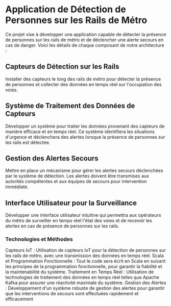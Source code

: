 # Application de Détection de Personnes sur les Rails de Métro

Ce projet vise à développer une application capable de détecter la présence de personnes sur les rails de métro et de déclencher une alerte secours en cas de danger. Voici les détails de chaque composant de notre architecture :

## Capteurs de Détection sur les Rails
Installer des capteurs le long des rails de métro pour détecter la présence de personnes et collecter des données en temps réel sur l'occupation des voies.

## Système de Traitement des Données de Capteurs
Développer un système pour traiter les données provenant des capteurs de manière efficace et en temps réel. Ce système identifiera les situations d'urgence et déclenchera des alertes lorsque la présence de personnes sur les rails est détectée.

## Gestion des Alertes Secours
Mettre en place un mécanisme pour gérer les alertes secours déclenchées par le système de détection. Les alertes doivent être transmises aux autorités compétentes et aux équipes de secours pour intervention immédiate.

## Interface Utilisateur pour la Surveillance
Développer une interface utilisateur intuitive qui permettra aux opérateurs du métro de surveiller en temps réel l'état des voies et de recevoir les alertes en cas de présence de personnes sur les rails.
   
### Technologies et Méthodes
Capteurs IoT : Utilisation de capteurs IoT pour la détection de personnes sur les rails de métro, avec une transmission des données en temps réel.
Scala et Programmation Fonctionnelle : Tout le code sera écrit en Scala en suivant les principes de la programmation fonctionnelle, pour garantir la fiabilité et la maintenabilité du système.
Traitement en Temps Réel : Utilisation de technologies de traitement des données en temps réel telles que Apache Kafka pour assurer une réactivité maximale du système.
Gestion des Alertes : Développement d'un système robuste de gestion des alertes pour garantir que les interventions de secours sont effectuées rapidement et efficacement
